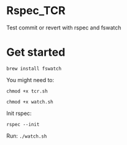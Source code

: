# Rspec_TCR
Test commit or revert with rspec and fswatch

# Get started
``brew install fswatch``

You might need to:

``chmod +x tcr.sh``

``chmod +x watch.sh``

Init rspec:

``rspec --init``

Run:
``./watch.sh``
